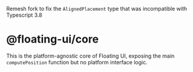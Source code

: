 Remesh fork to fix the `AlignedPlacement` type that was incompatible with Typescript 3.8

# @floating-ui/core

This is the platform-agnostic core of Floating UI, exposing the main
`computePosition` function but no platform interface logic.
